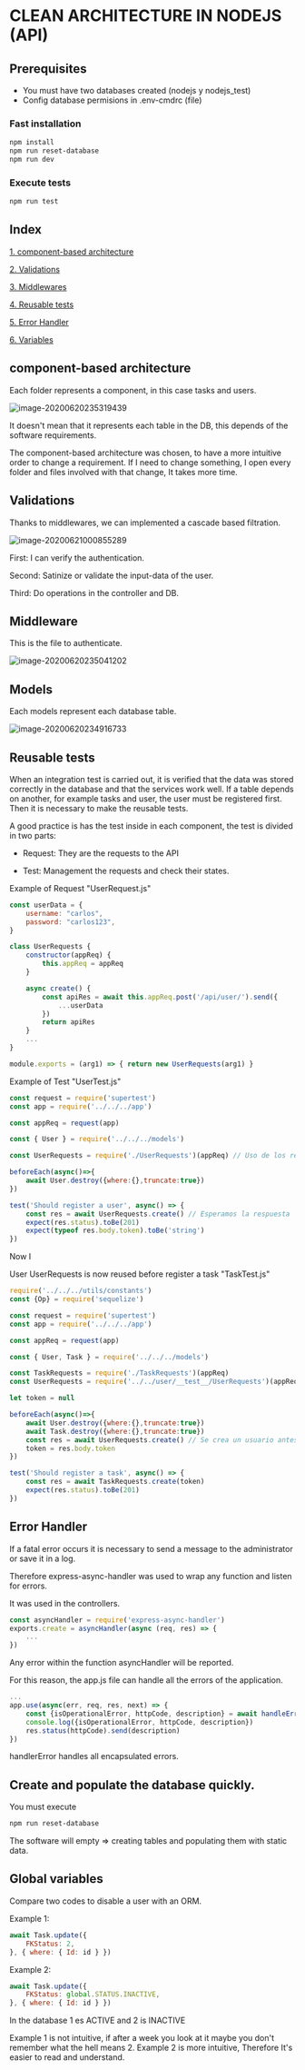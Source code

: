 # CLEAN ARCHITECTURE IN NODEJS (API)

## Prerequisites

* You must have two databases created (nodejs y nodejs_test)
* Config database permisions in .env-cmdrc (file)

### Fast installation

```bash
npm install
npm run reset-database
npm run dev
```

### Execute tests

```bash
npm run test
```

## Index

[1. component-based architecture](#headers)

[2. Validations](#validations)

[3. Middlewares](#middlewares)

[4. Reusable tests](#tests)

[5. Error Handler](#error-handler)

[6. Variables](#variables)



<a name="architecture-base-components"/>

## component-based architecture

Each folder represents a component, in this case tasks and users.

![image-20200620235319439](.README.assets/image-20200620235319439.png)

It doesn't mean that it represents each table in the DB, this depends of the software requirements.

The component-based architecture was chosen, to have a more intuitive order to change a requirement. If I need to change something, I open every folder and files involved with that change, It takes more time.

<a name="validations"/>

## Validations


Thanks to middlewares, we can implemented a cascade based filtration.

![image-20200621000855289](.README.assets/image-20200621000855289.png)

First: I can verify the authentication.

Second: Satinize or validate the input-data of the user.

Third: Do operations in the controller and DB.


<a name="middlewares"/>

## Middleware

This is the file to authenticate.

![image-20200620235041202](.README.assets/image-20200620235041202.png)

## Models

Each models represent each database table.

![image-20200620234916733](.README.assets/image-20200620234916733.png)


<a name="tests"/>

## Reusable tests

When an integration test is carried out, it is verified that the data was stored correctly in the database and that the services work well. If a table depends on another, for example tasks and user, the user must be registered first. Then it is necessary to make the reusable tests.

A good practice is has the test inside in each component, the test is divided in two parts:

* Request: They are the requests to the API

* Test: Management the requests and check their states.

  

Example of Request "UserRequest.js"

```js
const userData = {
    username: "carlos",
    password: "carlos123",
}

class UserRequests {
    constructor(appReq) {
        this.appReq = appReq
    }

    async create() {
        const apiRes = await this.appReq.post('/api/user/').send({
            ...userData
        })
        return apiRes
    }
	...
}

module.exports = (arg1) => { return new UserRequests(arg1) }
```

Example of Test "UserTest.js"

```js
const request = require('supertest')
const app = require('../../../app')

const appReq = request(app)

const { User } = require('../../../models')

const UserRequests = require('./UserRequests')(appReq) // Uso de los request

beforeEach(async()=>{
    await User.destroy({where:{},truncate:true})
})

test('Should register a user', async() => {
    const res = await UserRequests.create() // Esperamos la respuesta
    expect(res.status).toBe(201)
    expect(typeof res.body.token).toBe('string')
})
```

Now I 

User UserRequests is now reused before register a task "TaskTest.js"

```js
require('../../../utils/constants')
const {Op} = require('sequelize')

const request = require('supertest')
const app = require('../../../app')

const appReq = request(app)

const { User, Task } = require('../../../models')

const TaskRequests = require('./TaskRequests')(appReq)
const UserRequests = require('../../user/__test__/UserRequests')(appReq) // Reutilización

let token = null

beforeEach(async()=>{
    await User.destroy({where:{},truncate:true})
    await Task.destroy({where:{},truncate:true})
    const res = await UserRequests.create() // Se crea un usuario antes de cada test
    token = res.body.token
})

test('Should register a task', async() => {
    const res = await TaskRequests.create(token)
    expect(res.status).toBe(201)
})
```



<a name="error-handler"/>

## Error Handler

If a fatal error occurs it is necessary to send a message to the administrator or save it in a log.

Therefore express-async-handler was used to wrap any function and listen for errors.


It was used in the controllers.

```js
const asyncHandler = require('express-async-handler')
exports.create = asyncHandler(async (req, res) => {
    ... 
})
```

Any error within the function asyncHandler will be reported.

For this reason, the app.js file can handle all the errors of the application.

```js
...
app.use(async(err, req, res, next) => {
    const {isOperationalError, httpCode, description} = await handleError(err);
    console.log({isOperationalError, httpCode, description})
    res.status(httpCode).send(description)
})
```

handlerError handles all encapsulated errors.



## Create and populate the database quickly.

You must execute

```bash
npm run reset-database
```

The software will empty => creating tables and populating them with static data.



<a name="variables"/>

## Global variables

Compare two codes to disable a user with an ORM.

Example 1:

```js
await Task.update({
    FKStatus: 2,
}, { where: { Id: id } })
```

Example 2:

```js
await Task.update({
    FKStatus: global.STATUS.INACTIVE,
}, { where: { Id: id } })
```

In the database 1 es ACTIVE and 2 is INACTIVE

Example 1 is not intuitive, if after a week you look at it maybe you don't remember what the hell means 2.
Example 2 is more intuitive, Therefore It's easier to read and understand.

